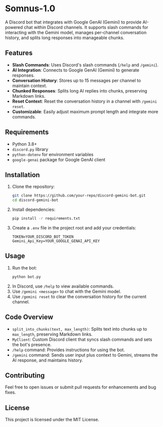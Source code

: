 # Somnus-1.0

A Discord bot that integrates with Google GenAI (Gemini) to provide AI-powered chat within Discord channels. It supports slash commands for interacting with the Gemini model, manages per-channel conversation history, and splits long responses into manageable chunks.

## Features

- **Slash Commands**: Uses Discord's slash commands (`/help` and `/gemini`).
- **AI Integration**: Connects to Google GenAI (Gemini) to generate responses.
- **Conversation History**: Stores up to 15 messages per channel to maintain context.
- **Chunked Responses**: Splits long AI replies into chunks, preserving Markdown links.
- **Reset Context**: Reset the conversation history in a channel with `/gemini reset`.
- **Customizable**: Easily adjust maximum prompt length and integrate more commands.

## Requirements

- Python 3.8+
- `discord.py` library
- `python-dotenv` for environment variables
- `google-genai` package for Google GenAI client

## Installation

1. Clone the repository:
   ```bash
   git clone https://github.com/your-repo/discord-gemini-bot.git
   cd discord-gemini-bot
   ```
2. Install dependencies:
   ```bash
   pip install -r requirements.txt
   ```
3. Create a `.env` file in the project root and add your credentials:
   ```env
   TOKEN=YOUR_DISCORD_BOT_TOKEN
   Gemini_Api_Key=YOUR_GOOGLE_GENAI_API_KEY
   ```

## Usage

1. Run the bot:
   ```bash
   python bot.py
   ```
2. In Discord, use `/help` to view available commands.
3. Use `/gemini <message>` to chat with the Gemini model.
4. Use `/gemini reset` to clear the conversation history for the current channel.

## Code Overview

- `split_into_chunks(text, max_length)`: Splits text into chunks up to `max_length`, preserving Markdown links.
- `MyClient`: Custom Discord client that syncs slash commands and sets the bot's presence.
- `/help` command: Provides instructions for using the bot.
- `/gemini` command: Sends user input plus context to Gemini, streams the AI response, and maintains history.

## Contributing

Feel free to open issues or submit pull requests for enhancements and bug fixes.

## License

This project is licensed under the MIT License.


